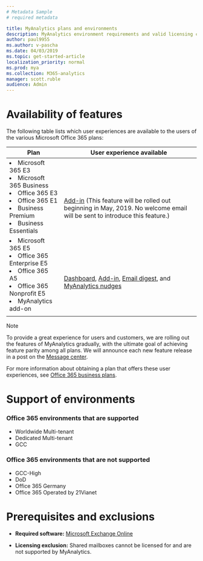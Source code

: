 ```yaml
---
# Metadata Sample
# required metadata

title: MyAnalytics plans and environments
description: MyAnalytics environment requirements and valid licensing choices
author: paul9955
ms.author: v-pascha
ms.date: 04/03/2019
ms.topic: get-started-article
localization_priority: normal 
ms.prod: mya
ms.collection: M365-analytics
manager: scott.ruble
audience: Admin
---
```


# Availability of features

The following table lists which user experiences are available to the users of the various Microsoft Office 365 plans:

| Plan | User experience available |
| ----- | ----- |
| <li>Microsoft 365 E3<li>Microsoft 365 Business <li>Office 365 E3 <li>Office 365 E1 <li>Business Premium <li>Business Essentials | <br> <br> <br>[Add-in](../use/add-in.md) (This feature will be rolled out beginning in May, 2019. No welcome email will be sent to introduce this feature.) |
|<li>Microsoft 365 E5 <li>Office 365 Enterprise E5 <li>Office 365 A5 <li>Office 365 Nonprofit E5 <li>MyAnalytics add-on | <br> <br> [Dashboard](../use/dashboard-2.md), [Add-in](../use/add-in.md), [Email digest](../use/email-digest-2.md), and [MyAnalytics nudges](../use/mya-notifications.md) |
| | |

> [!Note]
> To provide a great experience for users and customers, we are rolling out the features of MyAnalytics gradually, with the ultimate goal of achieving feature parity among all plans. We will announce each new feature release in a post on the [Message center](https://docs.microsoft.com/en-us/office365/admin/manage/message-center?view=o365-worldwide). 

For more information about obtaining a plan that offers these user experiences, see [Office 365 business plans](https://products.office.com/en-us/business/compare-more-office-365-for-business-plans).


# Support of environments

### Office 365 environments that are supported

* Worldwide Multi-tenant
* Dedicated Multi-tenant
* GCC

### Office 365 environments that are not supported

* GCC-High
* DoD
* Office 365 Germany
* Office 365 Operated by 21Vianet

# Prerequisites and exclusions 

 * **Required software:** [Microsoft Exchange Online](https://docs.microsoft.com/en-us/office365/servicedescriptions/exchange-online-service-description/exchange-online-service-description)

 * **Licensing exclusion:** Shared mailboxes cannot be licensed for and are not supported by MyAnalytics.